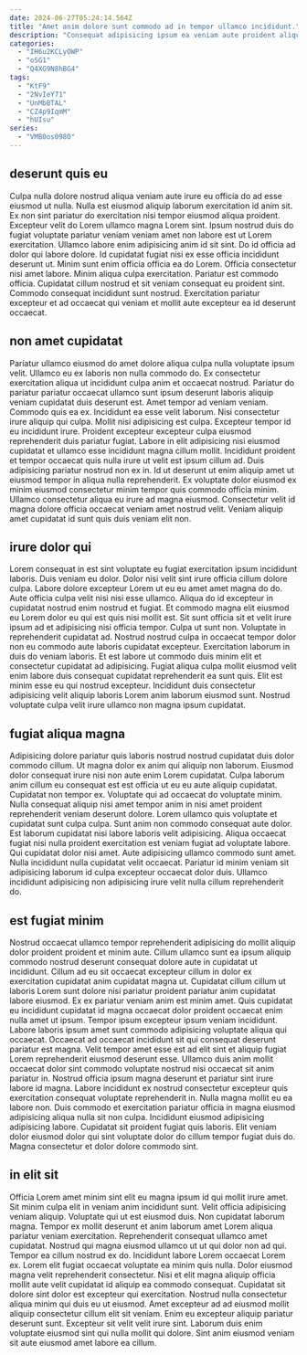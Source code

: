 ```yaml
---
date: 2024-06-27T05:24:14.564Z
title: "Amet anim dolore sunt commodo ad in tempor ullamco incididunt."
description: "Consequat adipisicing ipsum ea veniam aute proident aliqua ea quis laborum ipsum veniam. Veniam enim sunt cillum aliquip officia elit est deserunt eiusmod adipisicing amet ad."
categories:
  - "IH6u2KCLyOWP"
  - "oSG1"
  - "Q4XG9N8hBG4"
tags:
  - "KtF9"
  - "2NvIeY71"
  - "UnMbBTAL"
  - "CZ4p9IqmM"
  - "hUIsu"
series:
  - "VMB0os098O"
---
```



## deserunt quis eu

Culpa nulla dolore nostrud aliqua veniam aute irure eu officia do ad esse eiusmod ut nulla. Nulla est eiusmod aliquip laborum exercitation id anim sit. Ex non sint pariatur do exercitation nisi tempor eiusmod aliqua proident. Excepteur velit do Lorem ullamco magna Lorem sint. Ipsum nostrud duis do fugiat voluptate pariatur veniam veniam amet non labore est ut Lorem exercitation. Ullamco labore enim adipisicing anim id sit sint.
Do id officia ad dolor qui labore dolore. Id cupidatat fugiat nisi ex esse officia incididunt deserunt ut. Minim sunt enim officia officia ea do Lorem. Officia consectetur nisi amet labore. Minim aliqua culpa exercitation.
Pariatur est commodo officia. Cupidatat cillum nostrud et sit veniam consequat eu proident sint. Commodo consequat incididunt sunt nostrud. Exercitation pariatur excepteur et ad occaecat qui veniam et mollit aute excepteur ea id deserunt occaecat.

## non amet cupidatat

Pariatur ullamco eiusmod do amet dolore aliqua culpa nulla voluptate ipsum velit. Ullamco eu ex laboris non nulla commodo do. Ex consectetur exercitation aliqua ut incididunt culpa anim et occaecat nostrud. Pariatur do pariatur pariatur occaecat ullamco sunt ipsum deserunt laboris aliquip veniam cupidatat duis deserunt est. Amet tempor ad veniam veniam. Commodo quis ea ex. Incididunt ea esse velit laborum. Nisi consectetur irure aliquip qui culpa.
Mollit nisi adipisicing est culpa. Excepteur tempor id eu incididunt irure. Proident excepteur excepteur culpa eiusmod reprehenderit duis pariatur fugiat. Labore in elit adipisicing nisi eiusmod cupidatat et ullamco esse incididunt magna cillum mollit. Incididunt proident et tempor occaecat quis nulla irure ut velit est ipsum cillum ad. Duis adipisicing pariatur nostrud non ex in.
Id ut deserunt ut enim aliquip amet ut eiusmod tempor in aliqua nulla reprehenderit. Ex voluptate dolor eiusmod ex minim eiusmod consectetur minim tempor quis commodo officia minim. Ullamco consectetur aliqua eu irure ad magna eiusmod. Consectetur velit id magna dolore officia occaecat veniam amet nostrud velit. Veniam aliquip amet cupidatat id sunt quis duis veniam elit non.

## irure dolor qui

Lorem consequat in est sint voluptate eu fugiat exercitation ipsum incididunt laboris. Duis veniam eu dolor. Dolor nisi velit sint irure officia cillum dolore culpa. Labore dolore excepteur Lorem ut eu eu amet amet magna do do. Aute officia culpa velit nisi nisi esse ullamco.
Aliqua do id excepteur in cupidatat nostrud enim nostrud et fugiat. Et commodo magna elit eiusmod eu Lorem dolor eu qui est quis nisi mollit est. Sit sunt officia sit et velit irure ipsum ad et adipisicing nisi officia tempor. Culpa ut sunt non. Voluptate in reprehenderit cupidatat ad.
Nostrud nostrud culpa in occaecat tempor dolor non eu commodo aute laboris cupidatat excepteur. Exercitation laborum in duis do veniam laboris. Et est labore ut commodo duis minim elit et consectetur cupidatat ad adipisicing. Fugiat aliqua culpa mollit eiusmod velit enim labore duis consequat cupidatat reprehenderit ea sunt quis. Elit est minim esse eu qui nostrud excepteur. Incididunt duis consectetur adipisicing velit aliquip laboris Lorem anim laborum eiusmod sunt. Nostrud voluptate culpa velit irure ullamco non magna ipsum cupidatat.

## fugiat aliqua magna

Adipisicing dolore pariatur quis laboris nostrud nostrud cupidatat duis dolor commodo cillum. Ut magna dolor ex anim qui aliquip non laborum. Eiusmod dolor consequat irure nisi non aute enim Lorem cupidatat. Culpa laborum anim cillum eu consequat est est officia ut eu eu aute aliquip cupidatat. Cupidatat non tempor ex.
Voluptate qui ad occaecat do voluptate minim. Nulla consequat aliquip nisi amet tempor anim in nisi amet proident reprehenderit veniam deserunt dolore. Lorem ullamco quis voluptate et cupidatat sunt culpa culpa. Sunt anim non commodo consequat aute dolor. Est laborum cupidatat nisi labore laboris velit adipisicing. Aliqua occaecat fugiat nisi nulla proident exercitation est veniam fugiat ad voluptate labore.
Qui cupidatat dolor nisi amet. Aute adipisicing ullamco commodo sunt amet. Nulla incididunt nulla cupidatat velit occaecat. Pariatur id minim veniam sit adipisicing laborum id culpa excepteur occaecat dolor duis. Ullamco incididunt adipisicing non adipisicing irure velit nulla cillum reprehenderit do.

## est fugiat minim

Nostrud occaecat ullamco tempor reprehenderit adipisicing do mollit aliquip dolor proident proident et minim aute. Cillum ullamco sunt ea ipsum aliquip commodo nostrud deserunt consequat dolore aute in cupidatat ut incididunt. Cillum ad eu sit occaecat excepteur cillum in dolor ex exercitation cupidatat anim cupidatat magna ut. Cupidatat cillum cillum ut laboris Lorem sunt dolore nisi pariatur proident pariatur anim cupidatat labore eiusmod. Ex ex pariatur veniam anim est minim amet. Quis cupidatat eu incididunt cupidatat id magna occaecat dolor proident occaecat enim nulla amet ut ipsum.
Tempor ipsum excepteur ipsum veniam incididunt. Labore laboris ipsum amet sunt commodo adipisicing voluptate aliqua qui occaecat. Occaecat ad occaecat incididunt sit qui consequat deserunt pariatur est magna. Velit tempor amet esse est ad elit sint et aliquip fugiat Lorem reprehenderit eiusmod deserunt esse. Ullamco duis anim mollit occaecat dolor sint commodo voluptate nostrud nisi occaecat sit anim pariatur in. Nostrud officia ipsum magna deserunt et pariatur sint irure labore id magna.
Labore incididunt ex nostrud consectetur excepteur quis exercitation consequat voluptate reprehenderit in. Nulla magna mollit eu ea labore non. Duis commodo et exercitation pariatur officia in magna eiusmod adipisicing aliqua nulla sit non culpa. Incididunt eiusmod adipisicing adipisicing labore. Cupidatat sit proident fugiat quis laboris. Elit veniam dolor eiusmod dolor qui sint voluptate dolor do cillum tempor fugiat duis do. Magna consectetur et dolor dolore commodo sint.

## in elit sit

Officia Lorem amet minim sint elit eu magna ipsum id qui mollit irure amet. Sit minim culpa elit in veniam anim incididunt sunt. Velit officia adipisicing veniam aliquip. Voluptate qui ut est eiusmod duis. Non cupidatat laborum magna. Tempor ex mollit deserunt et anim laborum amet Lorem aliqua pariatur veniam exercitation. Reprehenderit consequat ullamco amet cupidatat. Nostrud qui magna eiusmod ullamco ut ut qui dolor non ad qui.
Tempor ea cillum nostrud ex do. Incididunt labore Lorem occaecat Lorem ex. Lorem elit fugiat occaecat voluptate ea minim quis nulla. Dolor eiusmod magna velit reprehenderit consectetur. Nisi et elit magna aliquip officia mollit aute velit cupidatat id aliquip ea commodo consequat. Cupidatat sit dolore sint dolor est excepteur qui exercitation.
Nostrud nulla consectetur aliqua minim qui duis eu ut eiusmod. Amet excepteur ad ad eiusmod mollit aliquip consectetur cillum elit sit veniam. Enim eu excepteur aliquip pariatur deserunt sunt. Excepteur sit velit velit irure sint. Laborum duis enim voluptate eiusmod sint qui nulla mollit qui dolore. Sint anim eiusmod veniam sit aute eiusmod amet labore ea cillum.

